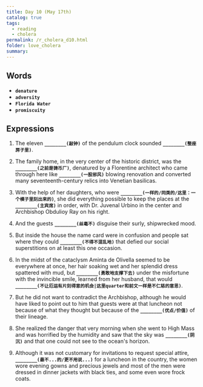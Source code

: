 ```yaml
---
title: Day 10 (May 17th)
catalog: true
tags: 
  - reading
  - cholera
permalink: /r_cholera_d10.html
folder: love_cholera
summary: 
---
```


## Words

-   <b data-toggle="tooltip" data-original-title="{{site.data.glossary.denature}}">`denature`</b>
-   <b data-toggle="tooltip" data-original-title="{{site.data.glossary.adversity}}">`adversity`</b>
-   <b data-toggle="tooltip" data-original-title="{{site.data.glossary.florida_water}}">`Florida Water`</b>
-   <b data-toggle="tooltip" data-original-title="{{site.data.glossary.promiscuity}}">`promiscuity`</b>


## Expressions

1.  The eleven <b data-toggle="tooltip" data-original-title="{{site.data.answers.10_a}}">`________(敲钟)`</b> of the pendulum clock sounded <b data-toggle="tooltip" data-original-title="{{site.data.answers.10_a2}}">`________(整座房子里)`</b>.

2.  The family home, in the very center of the historic district, was the <b data-toggle="tooltip" data-original-title="{{site.data.answers.10_b}}">`________(之前是铸币厂)`</b>, denatured by a Florentine architect who came through here like <b data-toggle="tooltip" data-original-title="{{site.data.answers.10_b2}}">`________(一股邪风)`</b> blowing renovation and converted many seventeenth-century relics into Venetian basilicas.

3.  With the help of her daughters, who were <b data-toggle="tooltip" data-original-title="{{site.data.answers.10_c}}">`________(一样的/同类的/这里：一个模子里刻出来的)`</b>, she did everything possible to keep the places at the <b data-toggle="tooltip" data-original-title="{{site.data.answers.10_c2}}">`________(主宾席)`</b> in order, with Dr. Juvenal Urbino in the center and Archbishop Obdulioy Ray on his right.

4.  And the guests <b data-toggle="tooltip" data-original-title="{{site.data.answers.10_d}}">`________(丝毫不)`</b> disguise their surly, shipwrecked mood.

5.  But inside the house the name card were in confusion and people sat where they could <b data-toggle="tooltip" data-original-title="{{site.data.answers.10_e}}">`________(不得不混乱地)`</b> that defied our social superstitions on at least this one occasion.

6.  In the midst of the cataclysm Aminta de Olivella seemed to be everywhere at once, her hair soaking wet and her splendid dress spattered with mud, but <b data-toggle="tooltip" data-original-title="{{site.data.answers.10_f}}">`________(勇敢地支撑下去)`</b> under the misfortune with the invincible smile, learned from her husband, that would <b data-toggle="tooltip" data-original-title="{{site.data.answers.10_f2}}">`________(不让厄运有片刻得意的机会|这里quarter和前文一样是不仁慈的意思)`</b>.

7.  But he did not want to contradict the Archbishop, although he would have liked to point out to him that guests were at that luncheon not because of what they thought but because of the <b data-toggle="tooltip" data-original-title="{{site.data.answers.10_g}}">`________(优点/价值)`</b> of their lineage.

8.  She realized the danger that very morning when she went to High Mass and was horrified by the humidity and saw that the sky was <b data-toggle="tooltip" data-original-title="{{site.data.answers.10_h}}">`________(阴沉)`</b> and that one could not see to the ocean's horizon.

9.  Although it was not customary for invitations to request special attire, <b data-toggle="tooltip" data-original-title="{{site.data.answers.10_i}}">`________(最不...的/更不用说...)`</b> for a luncheon in the country, the women wore evening gowns and precious jewels and most of the men were dressed in dinner jackets with black ties, and some even wore frock coats.